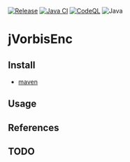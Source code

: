 [![Release](https://jitpack.io/v/umjammer/jVorbisEnc.svg)](https://jitpack.io/#umjammer/jVorbisEnc)
[![Java CI](https://github.com/umjammer/jVorbisEnc/actions/workflows/maven.yml/badge.svg)](https://github.com/umjammer/jVorbisEnc/actions/workflows/maven.yml)
[![CodeQL](https://github.com/umjammer/jVorbisEnc/actions/workflows/codeql.yml/badge.svg)](https://github.com/umjammer/jVorbisEnc/actions/workflows/codeql-analysis.yml)
![Java](https://img.shields.io/badge/Java-17-b07219)

# jVorbisEnc

## Install

 * [maven](https://jitpack.io/#umjammer/jVorbisEnc)

## Usage

## References

## TODO